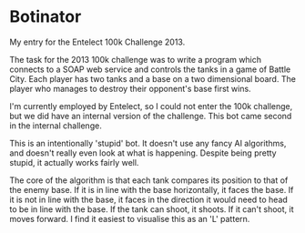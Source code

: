 Botinator
=========

My entry for the Entelect 100k Challenge 2013.

The task for the 2013 100k challenge was to write a program which connects to a SOAP web service and controls the tanks in a game of Battle City. Each player has two tanks and a base on a two dimensional board. The player who manages to destroy their opponent's base first wins.

I'm currently employed by Entelect, so I could not enter the 100k challenge, but we did have an internal version of the challenge. This bot came second in the internal challenge.

This is an intentionally 'stupid' bot. It doesn't use any fancy AI algorithms, and doesn't really even look at what is happening. Despite being pretty stupid, it actually works fairly well.

The core of the algorithm is that each tank compares its position to that of the enemy base. If it is in line with the base horizontally, it faces the base. If it is not in line with the base, it faces in the direction it would need to head to be in line with the base. If the tank can shoot, it shoots. If it can't shoot, it moves forward. I find it easiest to visualise this as an 'L' pattern.

